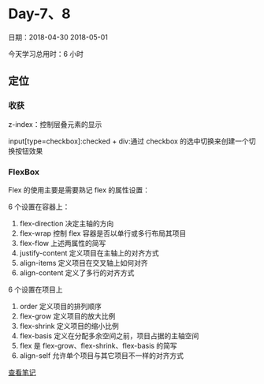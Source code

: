 # Day-7、8

日期：2018-04-30 2018-05-01

今天学习总用时：6 小时

## 定位

### 收获

z-index：控制层叠元素的显示

input[type=checkbox]:checked + div:通过 checkbox 的选中切换来创建一个切换按钮效果

### FlexBox

Flex 的使用主要是需要熟记 flex 的属性设置：

6 个设置在容器上：

  1.  flex-direction 决定主轴的方向
  2.  flex-wrap 控制 flex 容器是否以单行或多行布局其项目
  3.  flex-flow 上述两属性的简写
  4.  justify-content 定义项目在主轴上的对齐方式
  5.  align-items 定义项目在交叉轴上如何对齐
  6.  align-content 定义了多行的对齐方式

6 个设置在项目上

  1.  order 定义项目的排列顺序
  2.  flex-grow 定义项目的放大比例
  3.  flex-shrink 定义项目的缩小比例
  4.  flex-basis 定义在分配多余空间之前，项目占据的主轴空间
  5.  flex 是 flex-grow、flex-shrink、flex-basis 的简写
  6.  align-self 允许单个项目与其它项目不一样的对齐方式

[查看笔记](https://xiaojianbu.github.io/summary/2018/02/28/flex%E5%AD%A6%E4%B9%A0/)
